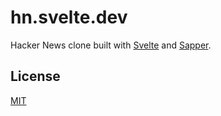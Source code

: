 # hn.svelte.dev

Hacker News clone built with [Svelte](https://svelte.dev) and [Sapper](https://sapper.svelte.dev).


## License

[MIT](LICENSE)
